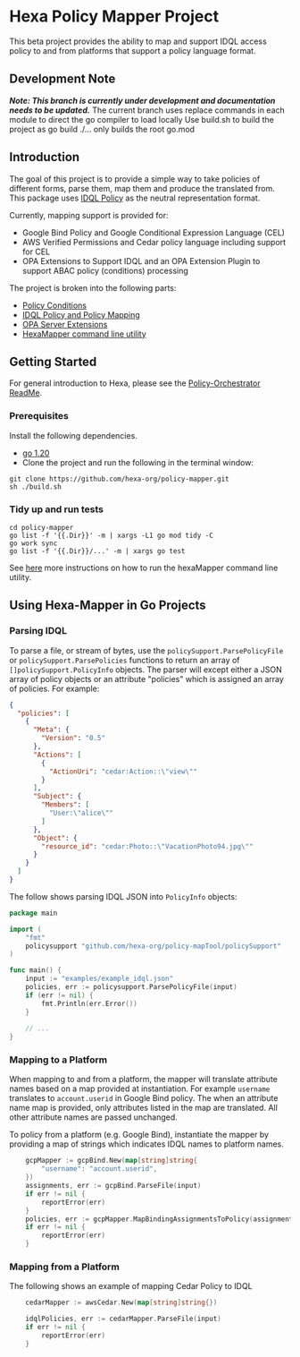 # Hexa Policy Mapper Project

This beta project provides the ability to map and support IDQL access policy to and from platforms that support a policy language format.

## Development Note
**_Note: This branch is currently under development and documentation needs to be updated._**
The current branch uses replace commands in each module to direct the go compiler to load locally
Use build.sh to build the project as go build ./... only builds the root go.mod

## Introduction

The goal of this project is to provide a simple way to take policies of different forms, parse them, map them and produce
the translated from. This package uses [IDQL Policy](https://github.com/hexa-org/policy/blob/main/specs/IDQL-core-specification.md) as the neutral representation format.


Currently, mapping support is provided for:

* Google Bind Policy and Google Conditional Expression Language (CEL)
* AWS Verified Permissions and Cedar policy language including support for CEL
* OPA Extensions to Support IDQL and an OPA Extension Plugin to support ABAC policy (conditions) processing

The project is broken into the following parts:
* [Policy Conditions](CONDITIONS.md)
* [IDQL Policy and Policy Mapping](policySupport)
* [OPA Server Extensions ](server/ReadME.md)
* [HexaMapper command line utility](DEMO.md)

## Getting Started

For general introduction to Hexa, please see the [Policy-Orchestrator ReadMe](https://github.com/hexa-org/policy-orchestrator).

### Prerequisites

Install the following dependencies.

- [go 1.20](https://go.dev)
- Clone the project and run the following in the terminal window:
```shell
git clone https://github.com/hexa-org/policy-mapper.git
sh ./build.sh
```

### Tidy up and run tests
```shell
cd policy-mapper
go list -f '{{.Dir}}' -m | xargs -L1 go mod tidy -C
go work sync
go list -f '{{.Dir}}/...' -m | xargs go test
```

See [here](DEMO.md) more instructions on how to run the hexaMapper command line utility.

## Using Hexa-Mapper in Go Projects

### Parsing IDQL

To parse a file, or stream of bytes, use the `policySupport.ParsePolicyFile` or `policySupport.ParsePolicies` functions
to return an array of `[]policySupport.PolicyInfo` objects.  The parser will except either a JSON array of policy objects
or an attribute "policies" which is assigned an array of policies. For example:
```json
{
  "policies": [
    {
      "Meta": {
        "Version": "0.5"
      },
      "Actions": [
        {
          "ActionUri": "cedar:Action::\"view\""
        }
      ],
      "Subject": {
        "Members": [
          "User:\"alice\""
        ]
      },
      "Object": {
        "resource_id": "cedar:Photo::\"VacationPhoto94.jpg\""
      }
    }
  ]
}
```


The follow shows parsing IDQL JSON into `PolicyInfo` objects:

```go
package main

import (
	"fmt"
	policysupport "github.com/hexa-org/policy-mapTool/policySupport"
)

func main() {
	input := "examples/example_idql.json"
	policies, err := policysupport.ParsePolicyFile(input)
	if (err != nil) {
		fmt.Println(err.Error())
	}
	
	// ...
}
```

### Mapping to a Platform

When mapping to and from a platform, the mapper
will translate attribute names based on a map provided at instantiation.  For example `username` translates to `account.userid` in Google Bind policy.
The when an attribute name map is provided, only attributes listed in the map are translated. All other attribute names are passed unchanged.

To policy from a platform (e.g. Google Bind), instantiate the mapper by providing
a map of strings which indicates IDQL names to platform names. 

```go
    gcpMapper := gcpBind.New(map[string]string{
        "username": "account.userid",
    })
    assignments, err := gcpBind.ParseFile(input)
    if err != nil {
        reportError(err)
    }
    policies, err := gcpMapper.MapBindingAssignmentsToPolicy(assignments)
    if err != nil {
        reportError(err)
    }
```

### Mapping from a Platform

The following shows an example of mapping Cedar Policy to IDQL

```go
    cedarMapper := awsCedar.New(map[string]string{})

    idqlPolicies, err := cedarMapper.ParseFile(input)
    if err != nil {
        reportError(err)
    }
```
